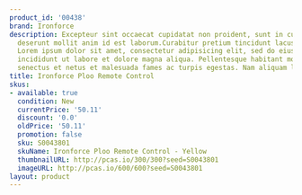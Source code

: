 ```yaml
---
product_id: '00438'
brand: Ironforce
description: Excepteur sint occaecat cupidatat non proident, sunt in culpa qui officia
  deserunt mollit anim id est laborum.Curabitur pretium tincidunt lacus. Sed eu mi.
  Lorem ipsum dolor sit amet, consectetur adipisicing elit, sed do eiusmod tempor
  incididunt ut labore et dolore magna aliqua. Pellentesque habitant morbi tristique
  senectus et netus et malesuada fames ac turpis egestas. Nam aliquam lacinia enim.
title: Ironforce Ploo Remote Control
skus:
- available: true
  condition: New
  currentPrice: '50.11'
  discount: '0.0'
  oldPrice: '50.11'
  promotion: false
  sku: S0043801
  skuName: Ironforce Ploo Remote Control - Yellow
  thumbnailURL: http://pcas.io/300/300?seed=S0043801
  imageURL: http://pcas.io/600/600?seed=S0043801
layout: product
---
```

